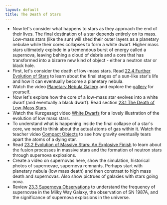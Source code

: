 ```yaml
---
layout: default
title: The Death of Stars
---
```


- Now let's consider what happens to stars as they approach the end of their lives. The final destination of a star depends entirely on its mass. Low-mass stars (like the sun) will shed their outer layers as a planetary nebulae while their cores collapses to form a white dwarf. Higher mass stars ultimately explode in a tremendous burst of energy called a supernova, leaving behing a cloud of debris and a core that has transformed into a bizarre new kind of object - either a neutron star or black hole.
- First, let's consider the death of low-mass stars. Read [22.4 Further Evolution of Stars](https://openstax.org/books/astronomy-2e/pages/22-4-further-evolution-of-stars) to learn about the final stages of a sun-like star's life and how it can eventually become a planetary nebula.
- Watch the video [Planetary Nebula Gallery](https://youtu.be/YxAR_a0mfiQ) and explore the [gallery](https://docs.google.com/presentation/d/e/2PACX-1vS63wkDLMXL49VV7ZCUYL18TkqYHuT9bIYSPph1AG_V8HZSych53_-A0D8WYJmWU6Llh91Y1KQcuViW/pub?start=true&loop=false&delayms=3000) for yourself. 
- Now let's explore how the core of a low-mass star evolves into a white dwarf (and eventually a black dwarf). Read section [23.1 The Death of Low-Mass Stars](https://openstax.org/books/astronomy-2e/pages/23-1-the-death-of-low-mass-stars).
- Watch the Kurzgesagt video [White Dwarfs](https://youtu.be/qsN1LglrX9s?si=kfuVyYlm8CtRLIZE) for a lovely illustration of the evolution of low mass stars. 
- To understand what is happening inside the final collapse of a star's core, we need to think about the actual atoms of gas within it. Watch the teacher video [Compact Objects](https://www.youtube.com/watch?v=F32m8k7Tihs) to see how gravity eventually tears apart the atoms of a dying star. 
- Read [23.2 Evolution of Massive Stars: An Explosive Finish](https://openstax.org/books/astronomy-2e/pages/23-2-evolution-of-massive-stars-an-explosive-finish) to learn about the fusion processes in massive stars and the formation of neutron stars through supernova explosions.
- Create a video on supernovas here, show the simulation, historical photos of supernovae, supernova remnants. Perhaps start with planetary nebula (low mass death) and then constrast to high mass death and supernovas. Also show pictrues of galaxies with stars going nova.
- Review [23.3 Supernova Observations](https://openstax.org/books/astronomy-2e/pages/23-3-supernova-observations) to understand the frequency of supernovae in the Milky Way Galaxy, the observation of SN 1987A, and the significance of supernova explosions in the universe.

